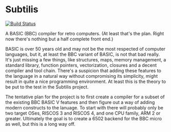# Subtilis

[![Build Status](https://travis-ci.org/markdryan/subtilis.svg?branch=master)](https://travis-ci.org/markdryan/subtilis)


A BASIC (BBC) compiler for retro computers.  (At least that's the plan.  Right now
there's nothing but a half complete front end.)

BASIC is over 50 years old and may not be the most respected of computer
languages, but it, at least the BBC variant of BASIC, is not that bad really.
It's just missing a few things, like structures, maps, memory management, a
standard library, function pointers, vectorization, closures and a decent
compiler and tool chain.  There's a suspicion that adding these features to the
language in a natural way without compromising its simplicity, might result in
quite a nice programming environment.  At least this is the theory to be put to
the test in the Subtilis project.

The tentative plan for the project is to first create a compiler for a subset of
the existing BBC BASIC V features and then figure out a way of adding modern
constructs to the lanuage.  To start with there will probably only be two target
OSes, RISCOS 3 and RISCOS 4, and one CPU family, ARM 2 or greater.  Ultimately
the goal is to create a 6502 backend for the BBC micro as well, but this is a
long way off.